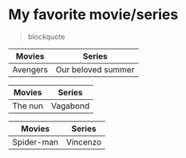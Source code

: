 # My favorite movie/series

> blockquote

| Movies | Series |
| ----------- | ----------- |
| Avengers | Our beloved summer |

| Movies | Series |
| ----------- | ----------- |
| The nun | Vagabond |

| Movies | Series |
| ----------- | ----------- |
| Spider-man| Vincenzo |





